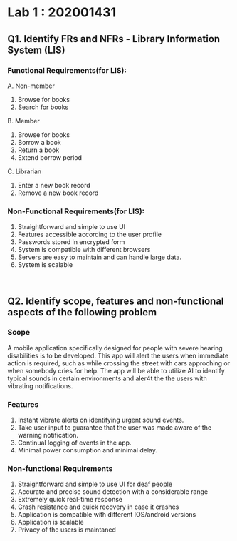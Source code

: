 # Lab 1 : 202001431

## Q1. Identify FRs and NFRs - Library Information System (LIS)

### Functional Requirements(for LIS): 

A. Non-member
1. Browse for books
2. Search for  books

B. Member
1. Browse for books
2. Borrow a book
3. Return a book
4. Extend borrow period


C. Librarian
1. Enter a new book record
2. Remove a new book record


### Non-Functional Requirements(for LIS):

1. Straightforward and simple to use UI
2. Features accessible according to the user profile
3. Passwords stored in encrypted form
4. System is compatible with different browsers
5. Servers are easy to maintain and can handle large data.
6. System is scalable

<br>

## Q2. Identify scope, features and non-functional aspects of the following problem

### Scope 

A mobile application specifically designed for people with severe hearing disabilities is to be developed. This app will alert the users when immediate action is required, such as while crossing the street with cars approching or when somebody cries for help. The app will be able to utilize AI to identify typical sounds in certain environments and aler4t the the users with vibrating notifications.


### Features

1. Instant vibrate alerts on identifying urgent sound events.
2. Take user input to guarantee that the user was made aware of the warning notification.
3. Continual logging of events in the app.
4. Minimal power consumption and minimal delay.


### Non-functional Requirements

1. Straightforward and simple to use UI for deaf people
2. Accurate and precise sound detection with a considerable range 
3. Extremely quick real-time response
4. Crash resistance and quick recovery in case it crashes
5. Application is compatible with different IOS/android versions
6. Application is scalable
9. Privacy of the users is maintaned

